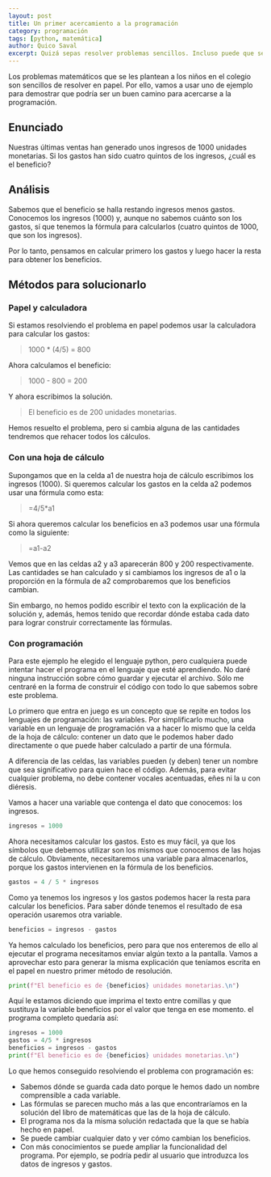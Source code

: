 ```yaml
---
layout: post
title: Un primer acercamiento a la programación
category: programación
tags: [python, matemática]
author: Quico Saval
excerpt: Quizá sepas resolver problemas sencillos. Incluso puede que sepas resolverlos con un ordenador. Pero, ¿por qué con programación?
---
```


Los problemas matemáticos que se les plantean a los niños en el colegio son sencillos de resolver en papel. Por ello, vamos a usar uno de ejemplo para demostrar que podría ser un buen camino para acercarse a la programación.

## Enunciado

Nuestras últimas ventas han generado unos ingresos de 1000 unidades monetarias. Si los gastos han sido cuatro quintos de los ingresos, ¿cuál es el beneficio?

## Análisis

Sabemos que el beneficio se halla restando ingresos menos gastos. Conocemos los ingresos (1000) y, aunque no sabemos cuánto son los gastos, sí que tenemos la fórmula para calcularlos (cuatro quintos de 1000, que son los ingresos).

Por lo tanto, pensamos en calcular primero los gastos y luego hacer la resta para obtener los beneficios.

## Métodos para solucionarlo

### Papel y calculadora

Si estamos resolviendo el problema en papel podemos usar la calculadora para calcular los gastos:

> 1000 * (4/5) = 800

Ahora calculamos el beneficio:

> 1000 - 800 = 200

Y ahora escribimos la solución.

> El beneficio es de 200 unidades monetarias.

Hemos resuelto el problema, pero si cambia alguna de las cantidades tendremos que rehacer todos los cálculos.

### Con una hoja de cálculo

Supongamos que en la celda a1 de nuestra hoja de cálculo escribimos los ingresos (1000). Si queremos calcular los gastos en la celda a2 podemos usar una fórmula como esta:

> =4/5*a1

Si ahora queremos calcular los beneficios en a3 podemos usar una fórmula como la siguiente:

> =a1-a2

Vemos que en las celdas a2 y a3 aparecerán 800 y 200 respectivamente. Las cantidades se han calculado y si cambiamos los ingresos de a1 o la proporción en la fórmula de a2 comprobaremos que los beneficios cambian.

Sin embargo, no hemos podido escribir el texto con la explicación de la solución y, además, hemos tenido que recordar dónde estaba cada dato para lograr construir correctamente las fórmulas.

### Con programación

Para este ejemplo he elegido el lenguaje python, pero cualquiera puede intentar hacer el programa en el lenguaje que esté aprendiendo. No daré ninguna instrucción sobre cómo guardar y ejecutar el archivo. Sólo me centraré en la forma de construir el código con todo lo que sabemos sobre este problema.

Lo primero que entra en juego es un concepto que se repite en todos los lenguajes de programación: las variables. Por simplificarlo mucho, una variable en un lenguaje de programación va a hacer lo mismo que la celda de la hoja de cálculo: contener un dato que le podemos haber dado directamente o que puede haber calculado a partir de una fórmula.

A diferencia de las celdas, las variables pueden (y deben) tener un nombre que sea significativo para quien hace el código. Además, para evitar cualquier problema, no debe contener vocales acentuadas, eñes ni la u con diéresis.

Vamos a hacer una variable que contenga el dato que conocemos: los ingresos.

```python
ingresos = 1000
```

Ahora necesitamos calcular los gastos. Esto es muy fácil, ya que los símbolos que debemos utilizar son los mismos que conocemos de las hojas de cálculo. Obviamente, necesitaremos una variable para almacenarlos, porque los gastos intervienen en la fórmula de los beneficios.

```python
gastos = 4 / 5 * ingresos
```

Como ya tenemos los ingresos y los gastos podemos hacer la resta para calcular los beneficios. Para saber dónde tenemos el resultado de esa operación usaremos otra variable.

```python
beneficios = ingresos - gastos
```

Ya hemos calculado los beneficios, pero para que nos enteremos de ello al ejecutar el programa necesitamos enviar algún texto a la pantalla. Vamos a aprovechar esto para generar la misma explicación que teníamos escrita en el papel en nuestro primer método de resolución.

```python
print(f"El beneficio es de {beneficios} unidades monetarias.\n")
```

Aquí le estamos diciendo que imprima el texto entre comillas y que sustituya la variable beneficios por el valor que tenga en ese momento. el programa completo quedaría así:

```python
ingresos = 1000
gastos = 4/5 * ingresos
beneficios = ingresos - gastos
print(f"El beneficio es de {beneficios} unidades monetarias.\n")
```

Lo que hemos conseguido resolviendo el problema con programación es:

- Sabemos dónde se guarda cada dato porque le hemos dado un nombre comprensible a cada variable.
- Las fórmulas se parecen mucho más a las que encontraríamos en la solución del libro de matemáticas que las de la hoja de cálculo.
- El programa nos da la misma solución redactada que la que se había hecho en papel.
- Se puede cambiar cualquier dato y ver cómo cambian los beneficios.
- Con más conocimientos se puede ampliar la funcionalidad del programa. Por ejemplo, se podría pedir al usuario que introduzca los datos de ingresos y gastos.
